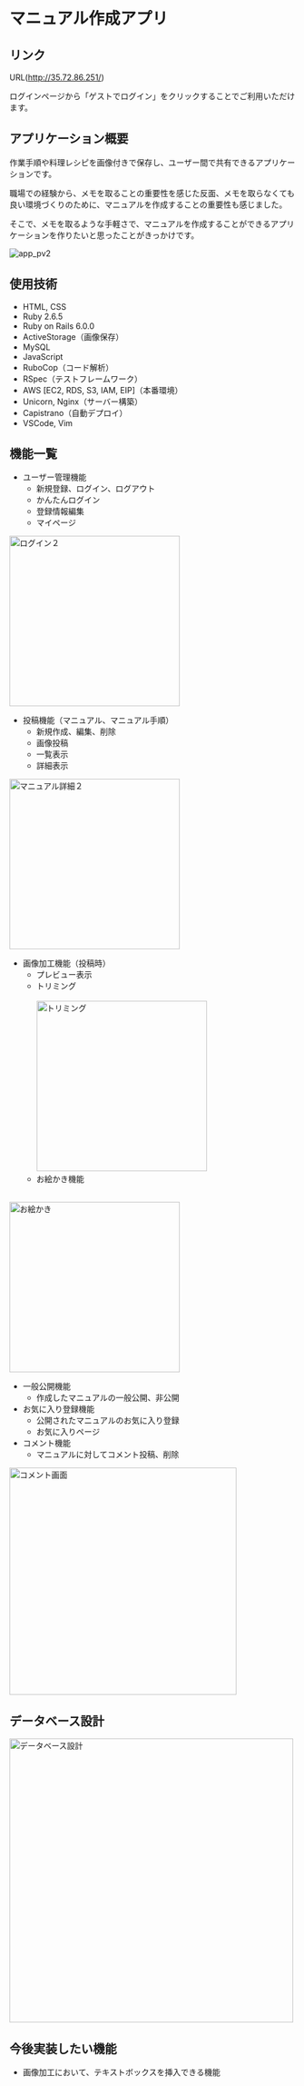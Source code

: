# マニュアル作成アプリ

## リンク

URL(http://35.72.86.251/)

ログインページから「ゲストでログイン」をクリックすることでご利用いただけます。

## アプリケーション概要
作業手順や料理レシピを画像付きで保存し、ユーザー間で共有できるアプリケーションです。

職場での経験から、メモを取ることの重要性を感じた反面、メモを取らなくても良い環境づくりのために、マニュアルを作成することの重要性も感じました。

そこで、メモを取るような手軽さで、マニュアルを作成することができるアプリケーションを作りたいと思ったことがきっかけです。

![app_pv2](https://user-images.githubusercontent.com/73692212/111026365-28edcd00-842d-11eb-9f75-c7c02f0c9432.gif)

## 使用技術
- HTML, CSS
- Ruby 2.6.5
- Ruby on Rails 6.0.0
- ActiveStorage（画像保存）
- MySQL
- JavaScript
- RuboCop（コード解析）
- RSpec（テストフレームワーク）
- AWS [EC2, RDS, S3, IAM, EIP]（本番環境）
- Unicorn, Nginx（サーバー構築）
- Capistrano（自動デプロイ）
- VSCode, Vim

## 機能一覧


- ユーザー管理機能
  - 新規登録、ログイン、ログアウト
  - かんたんログイン
  - 登録情報編集
  - マイページ

<img width="300" alt="ログイン２" src="https://user-images.githubusercontent.com/73692212/111017262-a564b980-83f5-11eb-9c49-986e96605eae.png">

- 投稿機能（マニュアル、マニュアル手順）
  - 新規作成、編集、削除
  - 画像投稿
  - 一覧表示
  - 詳細表示

<img width="300" alt="マニュアル詳細２" src="https://user-images.githubusercontent.com/73692212/111017288-db09a280-83f5-11eb-8436-984796584a1a.png">

- 画像加工機能（投稿時）
  - プレビュー表示
  - トリミング<br /><br />
<img width="300" alt="トリミング" src="https://user-images.githubusercontent.com/73692212/110199612-879ad000-7e9c-11eb-9389-292d06679405.png"><br />
  - お絵かき機能<br /><br />
<img width="300" alt="お絵かき" src="https://user-images.githubusercontent.com/73692212/110199618-908ba180-7e9c-11eb-90a1-6f9bda14dac1.png">

- 一般公開機能
  - 作成したマニュアルの一般公開、非公開
- お気に入り登録機能
  - 公開されたマニュアルのお気に入り登録
  - お気に入りページ
- コメント機能
  - マニュアルに対してコメント投稿、削除

<img width="400" alt="コメント画面" src="https://user-images.githubusercontent.com/73692212/111017438-f628e200-83f6-11eb-8305-f2abb79322aa.png">


## データベース設計

<img width="500" alt="データベース設計" src="https://user-images.githubusercontent.com/73692212/110192629-8c4a8e80-7e72-11eb-821f-1e54ae413460.png">

## 今後実装したい機能
- 画像加工において、テキストボックスを挿入できる機能
